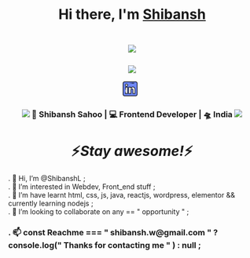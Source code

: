 <!-- 
<div align="center">[![Typing SVG](https://readme-typing-svg.herokuapp.com/?lines=Shibansh+Sahoo;Trying+to+change+the+world;  One+language+at+a+time)](https://git.io/typing-svg)</div> -->




<div align="center"> <h1>Hi there, I'm <a href="https://hemant.codes">Shibansh</a> <br><br><img src="https://media.giphy.com/media/hvRJCLFzcasrR4ia7z/giphy.gif" width="10px"> </h1> <img src="https://pronoun.cyou/x/y?subject=He&object=Him&height=20"> </div> <p align='center'> <a href="https://www.linkedin.com/in/shibansh-sahoo-a436061a3/"><img height="30" src="https://raw.githubusercontent.com/8bithemant/8bithemant/master/linkedin.png?raw=true"></a>&nbsp;&nbsp; 
 
 
<!-- <div align="center">[![Typing SVG](https://readme-typing-svg.herokuapp.com/?lines=Shibansh+Sahoo;Trying+to+change+the+world;One+language+at+a+time)](https://git.io/typing-svg)  -->
 
<div align="center">
<h3><img src="https://media.giphy.com/media/WUlplcMpOCEmTGBtBW/giphy.gif" width="30"> 🙎 Shibansh Sahoo | 💻 Frontend Developer | 🛸 India <img src="https://media.giphy.com/media/WUlplcMpOCEmTGBtBW/giphy.gif" width="30"></h3>  </div>

<h1 align='center'>⚡️<i>Stay awesome!</i>⚡️</h1>


. 👋 Hi, I’m @ShibanshL ; <br>
. 👀 I’m interested in Webdev, Front_end stuff ; <br>
. 🌱 I’m have learnt html, css, js, java, reactjs, wordpress, elementor && currently learning nodejs ;<br>
. 💞️ I’m looking to collaborate on any == " opportunity " ;<br>
<h3>. 📫 const Reachme === " shibansh.w@gmail.com " ? console.log(" Thanks for contacting me " ) : null ;</h3> <br>
<br><br>


<div align="center">




<!--  ![](https://github.com/ShibanshL/My_stats/blob/master/generated/overview.svg) ![](https://github.com/ShibanshL/My_stats/blob/master/generated/languages.svg)
 -->
 
 
 
